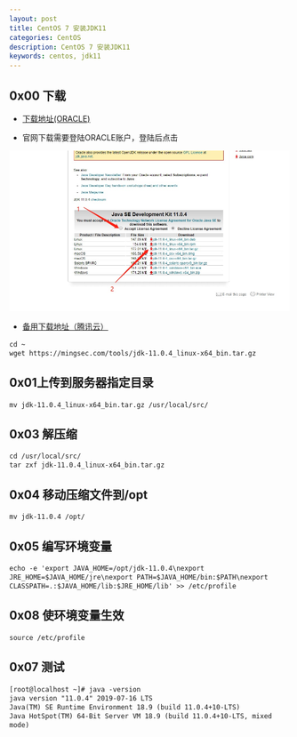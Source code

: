 ```yaml
---
layout: post
title: CentOS 7 安装JDK11
categories: CentOS
description: CentOS 7 安装JDK11
keywords: centos, jdk11
---
```


## 0x00 下载

- [下载地址(ORACLE)](https://www.oracle.com/technetwork/java/javase/downloads/jdk11-downloads-5066655.html "下载地址")

- 官网下载需要登陆ORACLE账户，登陆后点击

![](https://raw.githubusercontent.com/Minggle/image/main/image/jdk11_1.jpg)

- [备用下载地址（腾讯云）](https://mingsec.com/tools/jdk-11.0.4_linux-x64_bin.tar.gz "备用下载地址（腾讯云）")

```shell
cd ~
wget https://mingsec.com/tools/jdk-11.0.4_linux-x64_bin.tar.gz
```

## 0x01上传到服务器指定目录

```shell
mv jdk-11.0.4_linux-x64_bin.tar.gz /usr/local/src/
```

## 0x03 解压缩

```shell
cd /usr/local/src/
tar zxf jdk-11.0.4_linux-x64_bin.tar.gz
```

## 0x04 移动压缩文件到/opt

```shell
mv jdk-11.0.4 /opt/
```

## 0x05 编写环境变量

```shell
echo -e 'export JAVA_HOME=/opt/jdk-11.0.4\nexport JRE_HOME=$JAVA_HOME/jre\nexport PATH=$JAVA_HOME/bin:$PATH\nexport CLASSPATH=.:$JAVA_HOME/lib:$JRE_HOME/lib' >> /etc/profile
```

## 0x08 使环境变量生效

```shell
source /etc/profile
```

## 0x07 测试

```shell
[root@localhost ~]# java -version
java version "11.0.4" 2019-07-16 LTS
Java(TM) SE Runtime Environment 18.9 (build 11.0.4+10-LTS)
Java HotSpot(TM) 64-Bit Server VM 18.9 (build 11.0.4+10-LTS, mixed mode)
```

